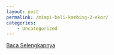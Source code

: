 ```yaml
---
layout: post
permalink: /mimpi-beli-kambing-2-ekor/
categories:
    - Uncategorized
---
```


[Baca Selengkapnya](/10)